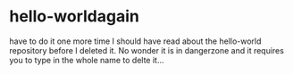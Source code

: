 # hello-worldagain
have to do it one more time
I should have read about the hello-world repository before I deleted it. No wonder it is in dangerzone and it requires you to type in the whole name to delte it...
